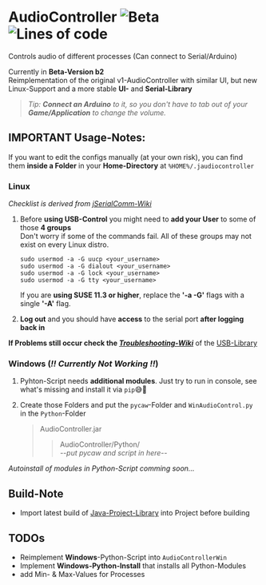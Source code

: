 # AudioController ![Beta](https://img.shields.io/badge/Status-Beta-yellow) ![Lines of code](https://img.shields.io/tokei/lines/github/realPaulsen/AudioController)


Controls audio of different processes (Can connect to Serial/Arduino)

Currently in **Beta-Version b2**<br>
Reimplementation of the original v1-AudioController with similar UI, but new Linux-Support and a more stable **UI-** and **Serial-Library** 

> *Tip: **Connect an Arduino** to it, so you don't have to tab out of your **Game/Application** to change the volume.*

## IMPORTANT Usage-Notes:

If you want to edit the configs manually (at your own risk), you can find them **inside a Folder** in your **Home-Directory** at `%HOME%/.jaudiocontroller`

### Linux
*Checklist is derived from [jSerialComm-Wiki](https://github.com/Fazecast/jSerialComm/wiki/Troubleshooting)*

1. Before **using USB-Control** you might need to **add your User** to some of those **4 groups**<br>
   Don't worry if some of the commands fail. All of these groups may not exist on every Linux distro.
    ```shell
    sudo usermod -a -G uucp <your_username>
    sudo usermod -a -G dialout <your_username>
    sudo usermod -a -G lock <your_username>
    sudo usermod -a -G tty <your_username>
    ```
    If you are **using SUSE 11.3 or higher**, replace the **'-a -G'** flags with a single **'-A'** flag.


2. **Log out** and you should have **access** to the serial port **after logging back in**

**If Problems still occur check the [_Troubleshooting-Wiki_](https://github.com/Fazecast/jSerialComm/wiki/Troubleshooting)** of the [USB-Library](https://github.com/Fazecast/jSerialComm)

### Windows (***!! Currently Not Working !!***)



1. Pyhton-Script needs **additional modules**. Just try to run in console, see what's missing and install it via `pip`😅🤦

2. Create those Folders and put the `pycaw`-Folder and `WinAudioControl.py` in the `Python`-Folder
   > AudioController.jar <br>
   > > AudioController/Python/ <br>
   > > *--put pycaw and script in here--*


*Autoinstall of modules in Python-Script comming soon...*


## Build-Note

* Import latest build of [Java-Project-Library](https://github.com/realPaulsen/Java-Project-Library) into Project before building

## TODOs

* Reimplement **Windows**-Python-Script into `AudioControllerWin`
* Implement **Windows-Python-Install** that installs all Python-Modules
* add Min- & Max-Values for Processes

